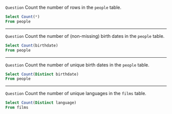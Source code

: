 `Question` Count the number of rows in the `people` table.
``` sql
Select Count(*)
From people
```
***
`Question` Count the number of (non-missing) birth dates in the `people` table.
``` sql
Select Count(birthdate)
From people
```
***
`Question` Count the number of unique birth dates in the `people` table.
``` sql
Select Count(Distinct birthdate)
From people
```

***

`Question` Count the number of unique languages in the `films` table.
``` sql
Select Count(Distinct language)
From films
```
